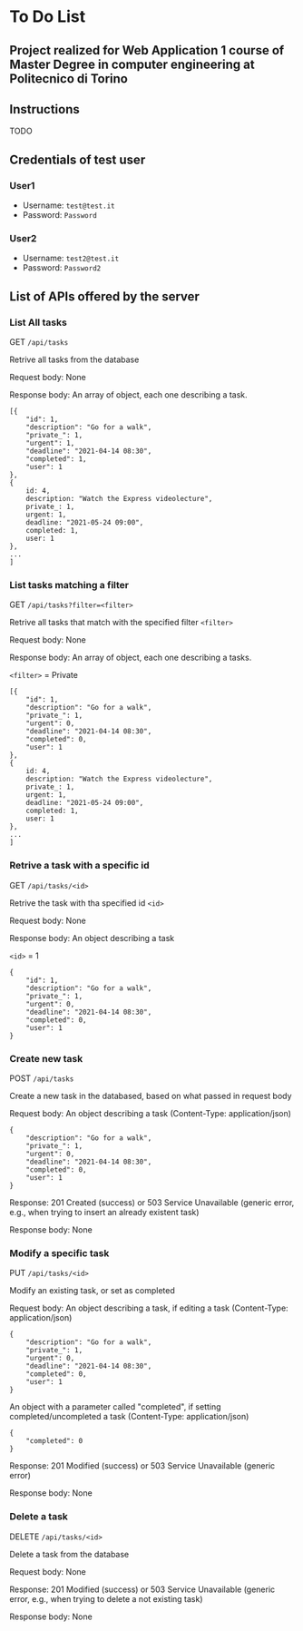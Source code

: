 # To Do List

## Project realized for Web Application 1 course of Master Degree in computer engineering at Politecnico di Torino

## Instructions

TODO

## Credentials of test user

### User1
* Username: `test@test.it`
* Password: `Password`

### User2
* Username: `test2@test.it`
* Password: `Password2`

## List of APIs offered by the server

### __List All tasks__

GET `/api/tasks`

Retrive all tasks from the database

Request body: None

Response body: An array of object, each one describing a task.
```
[{
	"id": 1,
	"description": "Go for a walk",
	"private_": 1,
	"urgent": 1,
	"deadline": "2021-04-14 08:30",
	"completed": 1,
	"user": 1
},
{
	id: 4,
	description: "Watch the Express videolecture",
	private_: 1,
	urgent: 1,
	deadline: "2021-05-24 09:00",
	completed: 1,
	user: 1
},
...
]
```

### __List tasks matching a filter__

GET `/api/tasks?filter=<filter>`

Retrive all tasks that match with the specified filter `<filter>`

Request body: None

Response body: An array of object, each one describing a tasks.

`<filter>` = Private
```
[{
	"id": 1,
	"description": "Go for a walk",
	"private_": 1,
	"urgent": 0,
	"deadline": "2021-04-14 08:30",
	"completed": 0,
	"user": 1
},
{
	id: 4,
	description: "Watch the Express videolecture",
	private_: 1,
	urgent: 1,
	deadline: "2021-05-24 09:00",
	completed: 1,
	user: 1
},
...
]
```

### __Retrive a task with a specific id__

GET `/api/tasks/<id>`

Retrive the task with tha specified id `<id>`
	
Request body: None

Response body: An object describing a task

`<id>` = 1
```
{
	"id": 1,
	"description": "Go for a walk",
	"private_": 1,
	"urgent": 0,
	"deadline": "2021-04-14 08:30",
	"completed": 0,
	"user": 1
}
```

### __Create new task__

POST `/api/tasks`

Create a new task in the databased, based on what passed in request body

Request body: An object describing a task (Content-Type: application/json)
```
{
	"description": "Go for a walk",
	"private_": 1,
	"urgent": 0,
	"deadline": "2021-04-14 08:30",
	"completed": 0,
	"user": 1
}
```

Response: 201 Created (success) or 503 Service Unavailable (generic error, e.g., when trying to insert an already existent task)

Response body: None

### __Modify a specific task__

PUT `/api/tasks/<id>`

Modify an existing task, or set as completed

Request body: An object describing a task, if editing a task (Content-Type: application/json)
```
{
	"description": "Go for a walk",
	"private_": 1,
	"urgent": 0,
	"deadline": "2021-04-14 08:30",
	"completed": 0,
	"user": 1
}
```
An object with a parameter called "completed", if setting completed/uncompleted a task (Content-Type: application/json)
```
{
	"completed": 0
}
```
Response: 201 Modified (success) or 503 Service Unavailable (generic error)

Response body: None

### __Delete a task__

DELETE `/api/tasks/<id>`

Delete a task from the database

Request body: None

Response: 201 Modified (success) or 503 Service Unavailable (generic error, e.g., when trying to delete a not existing task)

Response body: None
